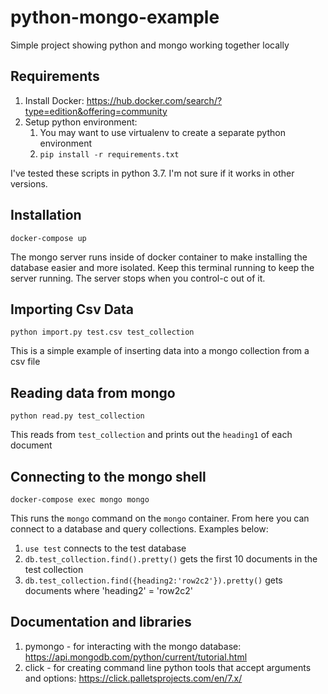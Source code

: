 # python-mongo-example
Simple project showing python and mongo working together locally

## Requirements
1. Install Docker: https://hub.docker.com/search/?type=edition&offering=community
2. Setup python environment:
    1. You may want to use virtualenv to create a separate python environment
    2. `pip install -r requirements.txt`

I've tested these scripts in python 3.7.  I'm not sure if it works in other versions.

## Installation
`docker-compose up`

The mongo server runs inside of docker container to make installing the database easier and more isolated.  Keep this terminal running to keep the server running.  The server stops when you control-c out of it.

## Importing Csv Data
`python import.py test.csv test_collection`

This is a simple example of inserting data into a mongo collection from a csv file

## Reading data from mongo
`python read.py test_collection`

This reads from `test_collection` and prints out the `heading1` of each document

## Connecting to the mongo shell
`docker-compose exec mongo mongo`

This runs the `mongo` command on the `mongo` container.  From here you can connect to a database and query collections.  Examples below:
1. `use test` connects to the test database
2. `db.test_collection.find().pretty()` gets the first 10 documents in the test collection
3. `db.test_collection.find({heading2:'row2c2'}).pretty()` gets documents where 'heading2' = 'row2c2'

## Documentation and libraries
1. pymongo - for interacting with the mongo database: https://api.mongodb.com/python/current/tutorial.html
2. click - for creating command line python tools that accept arguments and options: https://click.palletsprojects.com/en/7.x/